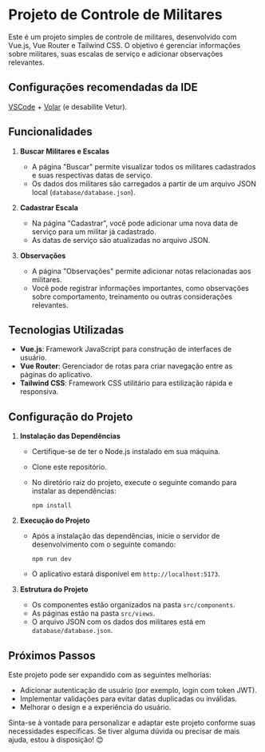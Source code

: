 # Projeto de Controle de Militares

Este é um projeto simples de controle de militares, desenvolvido com Vue.js, Vue Router e Tailwind CSS. O objetivo é gerenciar informações sobre militares, suas escalas de serviço e adicionar observações relevantes.

## Configurações recomendadas da IDE

[VSCode](https://code.visualstudio.com/) + [Volar](https://marketplace.visualstudio.com/items?itemName=Vue.volar) (e desabilite Vetur).

## Funcionalidades

1. **Buscar Militares e Escalas**

   - A página "Buscar" permite visualizar todos os militares cadastrados e suas respectivas datas de serviço.
   - Os dados dos militares são carregados a partir de um arquivo JSON local (`database/database.json`).

2. **Cadastrar Escala**

   - Na página "Cadastrar", você pode adicionar uma nova data de serviço para um militar já cadastrado.
   - As datas de serviço são atualizadas no arquivo JSON.

3. **Observações**
   - A página "Observações" permite adicionar notas relacionadas aos militares.
   - Você pode registrar informações importantes, como observações sobre comportamento, treinamento ou outras considerações relevantes.

## Tecnologias Utilizadas

- **Vue.js**: Framework JavaScript para construção de interfaces de usuário.
- **Vue Router**: Gerenciador de rotas para criar navegação entre as páginas do aplicativo.
- **Tailwind CSS**: Framework CSS utilitário para estilização rápida e responsiva.

## Configuração do Projeto

1. **Instalação das Dependências**

   - Certifique-se de ter o Node.js instalado em sua máquina.
   - Clone este repositório.
   - No diretório raiz do projeto, execute o seguinte comando para instalar as dependências:

     ```
     npm install
     ```

2. **Execução do Projeto**

   - Após a instalação das dependências, inicie o servidor de desenvolvimento com o seguinte comando:

     ```
     npm run dev
     ```

   - O aplicativo estará disponível em `http://localhost:5173`.

3. **Estrutura do Projeto**
   - Os componentes estão organizados na pasta `src/components`.
   - As páginas estão na pasta `src/views`.
   - O arquivo JSON com os dados dos militares está em `database/database.json`.

## Próximos Passos

Este projeto pode ser expandido com as seguintes melhorias:

- Adicionar autenticação de usuário (por exemplo, login com token JWT).
- Implementar validações para evitar datas duplicadas ou inválidas.
- Melhorar o design e a experiência do usuário.

Sinta-se à vontade para personalizar e adaptar este projeto conforme suas necessidades específicas. Se tiver alguma dúvida ou precisar de mais ajuda, estou à disposição! 😊
